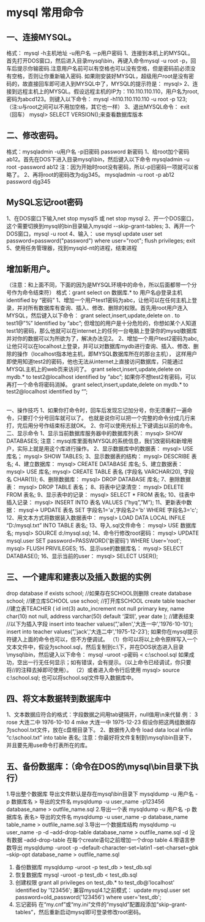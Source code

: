 
# mysql 常用命令

## 一、连接MYSQL。
格式： mysql -h主机地址 -u用户名 －p用户密码
1、连接到本机上的MYSQL。
首先打开DOS窗口，然后进入目录mysql\bin，再键入命令mysql -u root -p，回车后提示你输密码.注意用户名前可以有空格也可以没有空格，但是密码前必须没有空格，否则让你重新输入密码.
如果刚安装好MYSQL，超级用户root是没有密码的，故直接回车即可进入到MYSQL中了，MYSQL的提示符是： mysql>
2、连接到远程主机上的MYSQL。假设远程主机的IP为：110.110.110.110，用户名为root,密码为abcd123。则键入以下命令：
mysql -h110.110.110.110 -u root -p 123;（注:u与root之间可以不用加空格，其它也一样）
3、退出MYSQL命令： exit （回车）
mysql> SELECT VERSION();来查看数据库版本

## 二、修改密码。
格式：mysqladmin -u用户名 -p旧密码 password 新密码
1、给root加个密码ab12。首先在DOS下进入目录mysql\bin，然后键入以下命令
mysqladmin -u root -password ab12
注：因为开始时root没有密码，所以-p旧密码一项就可以省略了。
2、再将root的密码改为djg345。
mysqladmin -u root -p ab12 password djg345

## MySQL忘记root密码
1、在DOS窗口下输入net stop mysql5 或 net stop mysql
2、开一个DOS窗口，这个需要切换到mysql的bin目录输入mysqld --skip-grant-tables;
3、再开一个DOS窗口，mysql -u root
4、输入：
use mysql
update user set password=password("password") where user="root";
flush privileges;
exit
5、使用任务管理器，找到mysqld-nt的进程，结束进程 

## 增加新用户。
（注意：和上面不同，下面的因为是MYSQL环境中的命令，所以后面都带一个分号作为命令结束符）
格式：grant select on 数据库.* to 用户名@登录主机 identified by “密码”
1、增加一个用户test1密码为abc，让他可以在任何主机上登录，并对所有数据库有查询、插入、修改、删除的权限。首先用root用户连入MYSQL，然后键入以下命令：
grant select,insert,update,delete on *.* to test1@”%” Identified by “abc”;
但增加的用户是十分危险的，你想如某个人知道test1的密码，那么他就可以在internet上的任何一台电脑上登录你的mysql数据库并对你的数据可以为所欲为了，解决办法见2。
2、增加一个用户test2密码为abc,让他只可以在localhost上登录，并可以对数据库mydb进行查询、插入、修改、删除的操作（localhost指本地主机，即MYSQL数据库所在的那台主机），
这样用户即使用知道test2的密码，他也无法从internet上直接访问数据库，只能通过MYSQL主机上的web页来访问了。
grant select,insert,update,delete on mydb.* to test2@localhost identified by “abc”;
如果你不想test2有密码，可以再打一个命令将密码消掉。
grant select,insert,update,delete on mydb.* to test2@localhost identified by “”;

## 
一、操作技巧
1、如果你打命令时，回车后发现忘记加分号，你无须重打一遍命令，只要打个分号回车就可以了。
也就是说你可以把一个完整的命令分成几行来打，完后用分号作结束标志就OK。
2、你可以使用光标上下键调出以前的命令。
二、显示命令
1、显示当前数据库服务器中的数据库列表： mysql> SHOW DATABASES;
注意：mysql库里面有MYSQL的系统信息，我们改密码和新增用户，实际上就是用这个库进行操作。
2、显示数据库中的数据表：
mysql> USE 库名；
mysql> SHOW TABLES;
3、显示数据表的结构：
mysql> DESCRIBE 表名;
4、建立数据库：
mysql> CREATE DATABASE 库名;
5、建立数据表：
mysql> USE 库名;
mysql> CREATE TABLE 表名 (字段名 VARCHAR(20), 字段名 CHAR(1));
6、删除数据库：
mysql> DROP DATABASE 库名;
7、删除数据表：
mysql> DROP TABLE 表名；
8、将表中记录清空：
mysql> DELETE FROM 表名;
9、显示表中的记录：
mysql> SELECT * FROM 表名;
10、往表中插入记录：
mysql> INSERT INTO 表名 VALUES (”hyq”,”M”);
11、更新表中数据：
mysql-> UPDATE 表名 SET 字段名1='a',字段名2='b' WHERE 字段名3='c';
12、用文本方式将数据装入数据表中：
mysql> LOAD DATA LOCAL INFILE “D:/mysql.txt” INTO TABLE 表名;
13、导入.sql文件命令：
mysql> USE 数据库名;
mysql> SOURCE d:/mysql.sql;
14、命令行修改root密码：
mysql> UPDATE mysql.user SET password=PASSWORD('新密码') WHERE User='root';
mysql> FLUSH PRIVILEGES;
15、显示use的数据库名：
mysql> SELECT DATABASE();
16、显示当前的user：
mysql> SELECT USER();

## 三、一个建库和建表以及插入数据的实例
drop database if exists school; //如果存在SCHOOL则删除
create database school; //建立库SCHOOL
use school; //打开库SCHOOL
create table teacher //建立表TEACHER
(
id int(3) auto_increment not null primary key,
name char(10) not null,
address varchar(50) default ‘深圳',
year date
); //建表结束
//以下为插入字段
insert into teacher values(”,'allen','大连一中','1976-10-10′);
insert into teacher values(”,'jack','大连二中','1975-12-23′);
如果你在mysql提示符键入上面的命令也可以，但不方便调试。
（1）你可以将以上命令原样写入一个文本文件中，假设为school.sql，然后复制到c:\\下，并在DOS状态进入目录\\mysql\\bin，然后键入以下命令：
mysql -uroot -p密码 < c:\\school.sql
如果成功，空出一行无任何显示；如有错误，会有提示。（以上命令已经调试，你只要将//的注释去掉即可使用）。
（2）或者进入命令行后使用 mysql> source c:\\school.sql; 也可以将school.sql文件导入数据库中。

## 四、将文本数据转到数据库中
1、文本数据应符合的格式：字段数据之间用tab键隔开，null值用\\n来代替.例：
3 rose 大连二中 1976-10-10
4 mike 大连一中 1975-12-23
假设你把这两组数据存为school.txt文件，放在c盘根目录下。
2、数据传入命令 load data local infile “c:\\school.txt” into table 表名;
注意：你最好将文件复制到\\mysql\\bin目录下，并且要先用use命令打表所在的库。

## 五、备份数据库：（命令在DOS的\\mysql\\bin目录下执行）
1.导出整个数据库
导出文件默认是存在mysql\bin目录下
mysqldump -u 用户名 -p 数据库名 > 导出的文件名
mysqldump -u user_name -p123456 database_name > outfile_name.sql
2.导出一个表
mysqldump -u 用户名 -p 数据库名 表名> 导出的文件名
mysqldump -u user_name -p database_name table_name > outfile_name.sql
3.导出一个数据库结构
mysqldump -u user_name -p -d –add-drop-table database_name > outfile_name.sql
-d 没有数据 –add-drop-table 在每个create语句之前增加一个drop table
4.带语言参数导出
mysqldump -uroot -p –default-character-set=latin1 –set-charset=gbk –skip-opt database_name > outfile_name.sql
1. 备份数据库
mysqldump -uroot -p test_db > test_db.sql
2. 恢复数据库
mysql -uroot -p test_db < test_db.sql
3. 创建权限
grant all privileges on test_db.* to test_db@'localhost' identified by '123456';
兼容mysql4.1之前模式：
update mysql.user set password=old_password('123456') where user='test_db';
4. 忘记密码
在“my.cnf”或“my.ini”文件的“mysqld”配置段添加“skip-grant-tables”，然后重新启动mysql即可登录修改root密码。